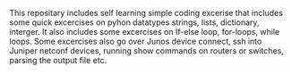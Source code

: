 This repositary includes self learning simple coding excerise that includes some quick excercises on pyhon datatypes strings, lists, dictionary, interger. 
It also includes some excercises on If-else loop, for-loops, while loops. 
Some excercises also go over Junos device connect, ssh into Juniper netconf devices, running show commands on routers or switches, parsing the output file etc. 
